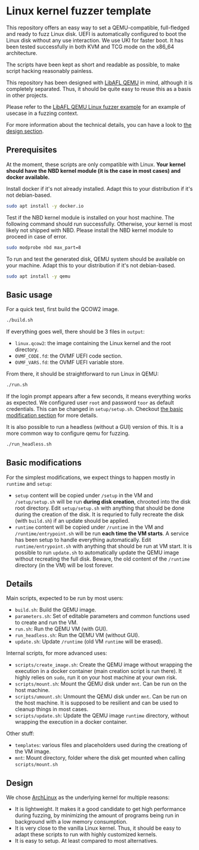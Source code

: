# Linux kernel fuzzer template

This repository offers an easy way to set a QEMU-compatible, full-fledged and ready to fuzz Linux disk.
UEFI is automatically configured to boot the Linux disk without any use interaction.
We use UKI for faster boot.
It has been tested successfully in both KVM and TCG mode on the x86\_64 architecture.

The scripts have been kept as short and readable as possible, to make script hacking reasonably painless.

This repository has been designed with [LibAFL QEMU](https://github.com/AFLplusplus/LibAFL/tree/main/libafl_qemu) in mind, although it is completely separated.
Thus, it should be quite easy to reuse this as a basis in other projects.

Please refer to the [LibAFL QEMU Linux fuzzer example]() for an example of usecase in a fuzzing context.

For more information about the technical details, you can have a look to [the design section](#design).

## Prerequisites

At the moment, these scripts are only compatible with Linux.
**Your kernel should have the NBD kernel module (it is the case in most cases) and docker available.**

Install docker if it's not already installed.
Adapt this to your distribution if it's not debian-based.

```bash
sudo apt install -y docker.io
```

Test if the NBD kernel module is installed on your host machine.
The following command should run successfully.
Otherwise, your kernel is most likely not shipped with NBD.
Please install the NBD kernel module to proceed in case of error.

```bash
sudo modprobe nbd max_part=8
```

To run and test the generated disk, QEMU system should be available on your machine.
Adapt this to your distribution if it's not debian-based.

```bash
sudo apt install -y qemu
```

## Basic usage

For a quick test, first build the QCOW2 image.

```bash
./build.sh
```

If everything goes well, there should be 3 files in `output`:
- `linux.qcow2`: the image containing the Linux kernel and the root directory.
- `OVMF_CODE.fd`: the OVMF UEFI code section.
- `OVMF_VARS.fd`: the OVMF UEFI variable store.

From there, it should be straightforward to run Linux in QEMU:

```bash
./run.sh
```

If the login prompt appears after a few seconds, it means everything works as expected.
We configured user `root` and password `toor` as default credentials. This can be changed in `setup/setup.sh`.
Checkout [the basic modification section](#basic-modifications) for more details.

It is also possible to run a headless (without a GUI) version of this.
It is a more common way to configure qemu for fuzzing.

```bash
./run_headless.sh
```

## Basic modifications

For the simplest modifications, we expect things to happen mostly in `runtime` and `setup`: 
- `setup` content will be copied under `/setup` in the VM and `/setup/setup.sh` will be run **during disk creation**, chrooted into the disk root directory. Edit `setup/setup.sh` with anything that should be done during the creation of the disk. It is requried to fully recreate the disk (with `build.sh`) if an update should be applied.
- `runtime` content will be copied under `/runtime` in the VM and `/runtime/entrypoint.sh` will be run **each time the VM starts**. A service has been setup to handle everything automatically. Edit `runtime/entrypoint.sh` with anything that should be run at VM start. It is possible to run `update.sh` to automatically update the QEMU image without recreating the full disk. Beware, the old content of the `/runtime` directory (in the VM) will be lost forever.

## Details

Main scripts, expected to be run by most users:
- `build.sh`: Build the QEMU image.
- `parameters.sh`: Set of editable parameters and common functions used to create and run the VM.
- `run.sh`: Run the QEMU VM (with GUI).
- `run_headless.sh`: Run the QEMU VM (without GUI).
- `update.sh`: Update `/runtime` (old VM `runtime` will be erased).

Internal scripts, for more advanced uses:
- `scripts/create_image.sh`: Create the QEMU image without wrapping the execution in a docker container (main creation script is run there). It highly relies on `sudo`, run it on your host machine at your own risk.
- `scripts/mount.sh`: Mount the QEMU disk under `mnt`. Can be run on the host machine.
- `scripts/umount.sh`: Unmount the QEMU disk under `mnt`. Can be run on the host machine. It is supposed to be resilient and can be used to cleanup things in most cases.
- `scripts/update.sh`: Update the QEMU image `runtime` directory, without wrapping the execution in a docker container.

Other stuff:
- `templates`: various files and placeholders used during the creationg of the VM image.
- `mnt`: Mount directory, folder where the disk get mounted when calling `scripts/mount.sh`

## Design

We chose [ArchLinux](https://archlinux.org/) as the underlying kernel for multiple reasons:
- It is  lightweight. It makes it a good candidate to get high performance during fuzzing, by minimizing the amount of programs being run in background with a low memory consumption.
- It is very close to the vanilla Linux kernel. Thus, it should be easy to adapt these scripts to run with highly customized kernels.
- It is easy to setup. At least compared to most alternatives.
